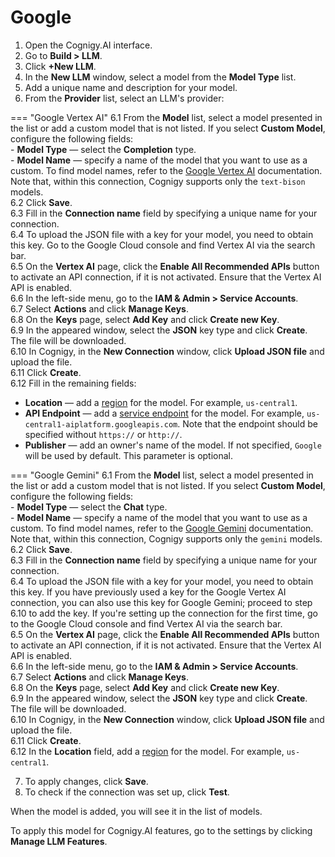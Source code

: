
# Google

1. Open the Cognigy.AI interface.
2. Go to **Build > LLM**.
3. Click **+New LLM**.
4. In the **New LLM** window, select a model from the **Model Type** list.
5. Add a unique name and description for your model.
6. From the **Provider** list, select an LLM's provider:

=== "Google Vertex AI"
    6.1 From the **Model** list, select a model presented in the list or add a custom model that is not listed. If you select **Custom Model**, configure the following fields:<br>
    - **Model Type** — select the **Completion** type. <br>
    - **Model Name** — specify a name of the model that you want to use as a custom. To find model names, refer to the [Google Vertex AI](https://cloud.google.com/vertex-ai/generative-ai/docs/learn/model-versioning) documentation. Note that, within this connection, Cognigy supports only the `text-bison` models.<br>
    6.2 Click **Save**.<br>
    6.3 Fill in the **Connection name** field by specifying a unique name for your connection.<br>
    6.4 To upload the JSON file with a key for your model, you need to obtain this key. Go to the Google Cloud console and find Vertex AI via the search bar.<br>
    6.5 On the **Vertex AI** page, click the **Enable All Recommended APIs** button to activate an API connection, if it is not activated. Ensure that the Vertex AI API is enabled.<br>
    6.6 In the left-side menu, go to the **IAM & Admin > Service Accounts**.<br>
    6.7 Select **Actions** and click **Manage Keys**.<br>
    6.8 On the **Keys** page, select **Add Key** and click **Create new Key**.<br>
    6.9 In the appeared window, select the **JSON** key type and click **Create**. The file will be downloaded.<br>
    6.10 In Cognigy, in the **New Connection** window, click **Upload JSON file** and upload the file.<br>
    6.11 Click **Create**.<br>
    6.12 Fill in the remaining fields:<br>
  - **Location** — add a [region](https://cloud.google.com/vertex-ai/docs/general/locations) for the model. For example, `us-central1`.<br>
  - **API Endpoint** — add a [service endpoint](https://cloud.google.com/vertex-ai/docs/reference/rest#service-endpoint) for the model. For example, `us-central1-aiplatform.googleapis.com`. Note that the endpoint should be specified without `https://` or `http://`. <br>
  - **Publisher** — add an owner's name of the model. If not specified, `Google` will be used by default.
    This parameter is optional.

=== "Google Gemini"
    6.1 From the **Model** list, select a model presented in the list or add a custom model that is not listed. If you select **Custom Model**, configure the following fields:<br>
    - **Model Type** — select the **Chat** type. <br>
      - **Model Name** — specify a name of the model that you want to use as a custom. To find model names, refer to the [Google Gemini](https://ai.google.dev/gemini-api/docs/models/gemini) documentation. Note that, within this connection, Cognigy supports only the `gemini` models.<br>
        6.2 Click **Save**.<br>
        6.3 Fill in the **Connection name** field by specifying a unique name for your connection.<br>
        6.4 To upload the JSON file with a key for your model, you need to obtain this key. If you have previously used a key for the Google Vertex AI connection, you can also use this key for Google Gemini; proceed to step 6.10 to add the key. If you're setting up the connection for the first time, go to the Google Cloud console and find Vertex AI via the search bar.<br>
        6.5 On the **Vertex AI** page, click the **Enable All Recommended APIs** button to activate an API connection, if it is not activated. Ensure that the Vertex AI API is enabled. <br>
        6.6 In the left-side menu, go to the **IAM & Admin > Service Accounts**.<br>
        6.7 Select **Actions** and click **Manage Keys**.<br>
        6.8 On the **Keys** page, select **Add Key** and click **Create new Key**.<br>
        6.9 In the appeared window, select the **JSON** key type and click **Create**. The file will be downloaded.<br>
        6.10 In Cognigy, in the **New Connection** window, click **Upload JSON file** and upload the file.<br>
        6.11 Click **Create**.<br>
        6.12 In the **Location** field, add a [region](https://cloud.google.com/vertex-ai/docs/general/locations) for the model. For example, `us-central1`.

7. To apply changes, click **Save**.
8. To check if the connection was set up, click **Test**.

When the model is added, you will see it in the list of models.

To apply this model for Cognigy.AI features, go to the settings by clicking **Manage LLM Features**.